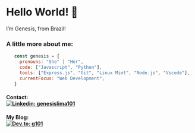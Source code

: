 # Hello World! 👋   
I’m Genesis, from Brazil!

### A little more about me:
```javascript
   const genesis = {
     pronouns: "She" | "Her",
     code: ["Javascript", "Python"],
     tools: ["Express.js", "Git", "Linux Mint", "Node.js", "Vscode"],
     currentFocus: "Web Development",
   }
```
#### Contact:<br/>[![Linkedin: genesislima101](https://img.shields.io/badge/genesislima101-0077B5?style=for-the-badge&logo=linkedin&logoColor=white&link=https://www.linkedin.com/in/genesislima101/)](https://www.linkedin.com/in/genesislima101/)<br/>
#### My Blog:<br/>[![Dev.to: g101](https://img.shields.io/badge/dev.to-0A0A0A?style=for-the-badge&logo=dev.to&logoColor=white&link=https://dev.to/g101)](https://dev.to/g101)<br/>
<!--
**g101x/g101x** is a ✨ _special_ ✨ repository because its `README.md` (this file) appears on your GitHub profile.

Here are some ideas to get you started:

- 🔭 I’m currently working on ...
- 🌱 I’m currently learning ...
- 👯 I’m looking to collaborate on ...
- 🤔 I’m looking for help with ...
- 💬 Ask me about ...
- 📫 How to reach me: ...
- 😄 Pronouns: ...
- ⚡ Fun fact: ...
-->



